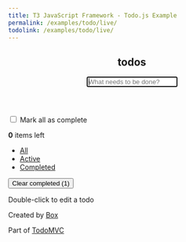 ```yaml
---
title: T3 JavaScript Framework - Todo.js Example
permalink: /examples/todo/live/
todolink: /examples/todo/live/
---
```


<html lang="en">
	<head>
		<meta charset="utf-8">
		<meta http-equiv="X-UA-Compatible" content="IE=edge">
		<title>T3 • TodoNotMVC</title>
		<link rel="stylesheet" href="bower_components/todomvc-common/base.css">
		<link rel="stylesheet" href="css/app.css">
	</head>
	<body>
		<section id="todoapp" data-module="page">
			<header id="header" data-module="header">
				<h1>todos</h1>
				<form data-type="new-todo-form">
					<input id="new-todo" data-type="new-todo-input" name="new-todo" placeholder="What needs to be done?" autofocus  autocomplete="off">
				</form>
			</header>
			<section id="main" data-module="list">
				<input id="toggle-all" data-type="select-all-checkbox" type="checkbox">
				<label for="toggle-all">Mark all as complete</label>
				<ul id="todo-list">
				</ul>
				<ul class="todo-template-container" style="display: none">
					<li>
						<div class="view">
							<input class="toggle" type="checkbox" data-type="mark-as-complete-checkbox">
							<label data-type="todo-label"></label>
							<button class="destroy" data-type="delete-btn"></button>
						</div>
						<input class="edit" data-type="edit-input" value="a">
					</li>
				</ul>
			</section>
			<footer id="footer" data-module="footer">
				<span id="todo-count"><strong class="items-left-counter">0</strong> <span class="items-left-text">items left</span></span>
				<ul id="filters">
					<li>
						<a class="selected" href="{{ site.baseurl }}{{ page.todolink }}">All</a>
					</li>
					<li>
						<a href="{{ site.baseurl }}{{ page.todolink }}active/">Active</a>
					</li>
					<li>
						<a href="{{ site.baseurl }}{{ page.todolink }}completed/">Completed</a>
					</li>
				</ul>
				<button id="clear-completed" data-type="clear-btn">Clear completed (<span class="completed-count">1</span>)</button>
			</footer>
		</section>
		<footer id="info">
			<p>Double-click to edit a todo</p>
			<p>Created by <a href="http://github.com/box">Box</a></p>
			<p>Part of <a href="http://todomvc.com">TodoMVC</a></p>
		</footer>
		<ul id="templates" style="display:none">
			<li class="completed">
				<div class="view">
					<input class="toggle" type="checkbox" checked>
					<label>Create a TodoMVC template</label>
					<button class="destroy"></button>
				</div>
			</li>
			<li class="todo-template">
				<form data-type="edit-form">
					<div class="view">
						<input class="toggle" type="checkbox" data-type="complete-btn">
						<label data-type="todo-label"></label>
						<button class="destroy" data-type="destroy-btn"></button>
					</div>
					<input class="edit" name="title">
				</form>
			</li>
		</ul>
		<script src="bower_components/jquery-1.11.1.min/index.js"></script>
		<script src="bower_components/todomvc-common/base.js"></script>
		<script src="{{ site.baseurl }}/js/archive/t3-1.0.0.js"></script>
		<script src="js/app.js"></script>
		<script src="js/services/todos-db.js"></script>
		<script src="js/services/router.js"></script>
		<script src="js/behaviors/todo.js"></script>
		<script src="js/modules/header.js"></script>
		<script src="js/modules/footer.js"></script>
		<script src="js/modules/list.js"></script>
		<script src="js/modules/page.js"></script>
		<script>
			Application.init({
				debug: true
			});
		</script>
	</body>
</html>

